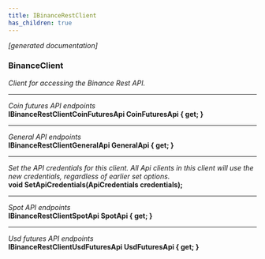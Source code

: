 ```yaml
---
title: IBinanceRestClient
has_children: true
---
```

*[generated documentation]*  
### BinanceClient  
*Client for accessing the Binance Rest API.*
  
***
*Coin futures API endpoints*  
**IBinanceRestClientCoinFuturesApi CoinFuturesApi { get; }**  
***
*General API endpoints*  
**IBinanceRestClientGeneralApi GeneralApi { get; }**  
***
*Set the API credentials for this client. All Api clients in this client will use the new credentials, regardless of earlier set options.*  
**void SetApiCredentials(ApiCredentials credentials);**  
***
*Spot API endpoints*  
**IBinanceRestClientSpotApi SpotApi { get; }**  
***
*Usd futures API endpoints*  
**IBinanceRestClientUsdFuturesApi UsdFuturesApi { get; }**  
